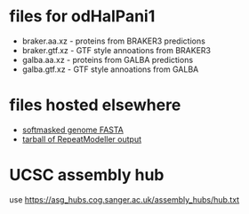 # files for odHalPani1
* braker.aa.xz - proteins from BRAKER3 predictions
* braker.gtf.xz - GTF style annoations from BRAKER3
* galba.aa.xz - proteins from GALBA predictions
* galba.gtf.xz - GTF style annoations from GALBA

# files hosted elsewhere
* [softmasked genome FASTA](https://asg_hubs.cog.sanger.ac.uk/odHalPani1/odHalPani1.fa.masked)
* [tarball of RepeatModeller output](https://asg_hubs.cog.sanger.ac.uk/odHalPani1/odHalPani1.tar.xz)

# UCSC assembly hub
use https://asg_hubs.cog.sanger.ac.uk/assembly_hubs/hub.txt

